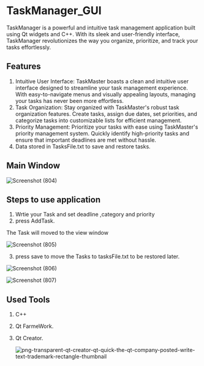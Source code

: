 # TaskManager_GUI
TaskManager is a powerful and intuitive task management application built using Qt widgets and C++. With its sleek and user-friendly interface, TaskManager revolutionizes the way you organize, prioritize, and track your tasks effortlessly.

## Features

1. Intuitive User Interface: TaskMaster boasts a clean and intuitive user interface designed to streamline your task management experience. With easy-to-navigate menus and visually appealing layouts, managing your tasks has never been more effortless.
2. Task Organization: Stay organized with TaskMaster's robust task organization features. Create tasks, assign due dates, set priorities, and categorize tasks into customizable lists for efficient management.
3. Priority Management: Prioritize your tasks with ease using TaskMaster's priority management system. Quickly identify high-priority tasks and ensure that important deadlines are met without hassle.
4. Data stored in TasksFile.txt to save and restore tasks.


## Main Window

![Screenshot (804)](https://github.com/ahmed2-salah/TaskManager_GUI/assets/90197922/d33f1e07-5c4c-41c7-821f-8e105ad706fb)

## Steps to use application
1. Wrtie your Task and set deadline ,category and priority
2. press AddTask.


The Task will moved to the view window

   
![Screenshot (805)](https://github.com/ahmed2-salah/TaskManager_GUI/assets/90197922/c87abdeb-324a-40da-9ecc-67a07fd36f37)


3. press save to move the Tasks to tasksFile.txt to be restored later.

![Screenshot (806)](https://github.com/ahmed2-salah/TaskManager_GUI/assets/90197922/651d74d8-d4e2-4d60-9645-ed04585aff94)

   
![Screenshot (807)](https://github.com/ahmed2-salah/TaskManager_GUI/assets/90197922/665ae783-1775-4c35-b3c8-e1fdbc28ad61)


## Used Tools
 1. C++
 2. Qt FarmeWork.
 3. Qt Creator.


    ![png-transparent-qt-creator-qt-quick-the-qt-company-posted-write-text-trademark-rectangle-thumbnail](https://github.com/ahmed2-salah/TaskManager_GUI/assets/90197922/b3c81d2b-2875-4af5-8679-e65c5e37d7f6)

   
   




